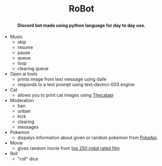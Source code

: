 
<h1 align="center">

  RoBot
  <br>
</h1>

<h4 align="center">Discord bot made using python language for day to day use.</h4>

* Music 
  - skip
  - resume
  - pause
  - queue
  - loop
  - clearing queue
* Open ai tools
  - prints image from text message using dalle
  - responds to a text prompt using text-davinci-003 engine
* Cat
  - allows you to print cat images using <a href="https://thecatapi.com/">Thecatapi</a>
* Moderation
  - ban
  - unban
  - kick
  - clearing
  - messages
* Pokemon
  - dispalys information about given or random pokemon from <a href="https://pokeapi.co/">PokeApi</a>
* Movie
  - gives random movie from <a href="https://www.imdb.com/chart/top/">top 250 imbd rated film</a>
* Roll
  - "roll" dice
